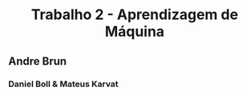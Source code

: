 <h1 align="center">Trabalho 2  - Aprendizagem de Máquina</h1>

## Andre Brun

### Daniel Boll & Mateus Karvat
